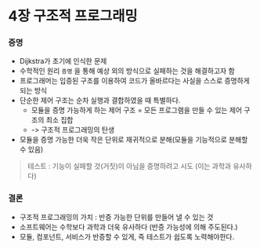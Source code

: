 # 4장 구조적 프로그래밍

### 증명
- Dijkstra가 초기에 인식한 문제
- 수학적인 원리 `증명` 을 통해 예상 외의 방식으로 실패하는 것을 해결하고자 함
- 프로그래머는 입증된 구조를 이용하여 코드가 올바르다는 사실을 스스로 증명하게 되는 방식
- 단순한 제어 구조는 순차 실행과 결합하였을 때 특별하다.
    - 모듈을 증명 가능하게 하는 제어 구조 = 모든 프로그램을 만들 수 있는 제어 구조의 최소 집합
    - ->  구조적 프로그래밍의 탄생
- 모듈을 증명 가능한 더욱 작은 단위로 재귀적으로 분해(모듈을 기능적으로 분해할 수 있음)

> 테스트 : 기능이 실패할 것(거짓)이 아님을 증명하려고 시도 (이는 과학과 유사하다)

### 결론
- 구조적 프로그래밍의 가치 : 반증 가능한 단위를 만들어 낼 수 있는 것
- 소프트웨어는 수학보다 과학과 더욱 유사하다 (반증 가능성에 의해 주도된다.)
- 모듈, 컴포넌트, 서비스가 반증할 수 있게, 즉 테스트가 쉽도록 노력해야한다. 
